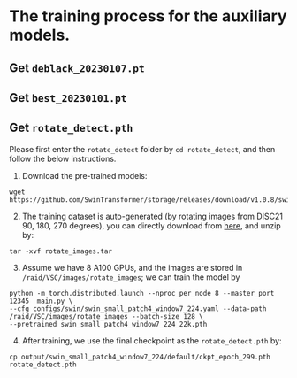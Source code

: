 # The training process for the auxiliary models.

## Get ```deblack_20230107.pt```


## Get ```best_20230101.pt```

## Get ```rotate_detect.pth```

Please first enter the ```rotate_detect``` folder by ```cd rotate_detect```, and then follow the below instructions.

1. Download the pre-trained models:
```
wget https://github.com/SwinTransformer/storage/releases/download/v1.0.8/swin_small_patch4_window7_224_22k.pth
```

2. The training dataset is auto-generated (by rotating images from  DISC21 90, 180, 270 degrees), you can directly download from [here](), and unzip by:
```
tar -xvf rotate_images.tar
```

3. Assume we have $8$ A100 GPUs, and the images are stored in ```/raid/VSC/images/rotate_images```; we can train the model by

```
python -m torch.distributed.launch --nproc_per_node 8 --master_port 12345  main.py \
--cfg configs/swin/swin_small_patch4_window7_224.yaml --data-path /raid/VSC/images/rotate_images --batch-size 128 \
--pretrained swin_small_patch4_window7_224_22k.pth
```

4. After training, we use the final checkpoint as the ```rotate_detect.pth``` by: 

```
cp output/swin_small_patch4_window7_224/default/ckpt_epoch_299.pth rotate_detect.pth
```
